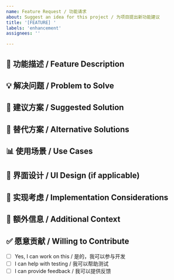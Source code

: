 ```yaml
---
name: Feature Request / 功能请求
about: Suggest an idea for this project / 为项目提出新功能建议
title: '[FEATURE] '
labels: 'enhancement'
assignees: ''

---
```


## 🚀 功能描述 / Feature Description
<!-- A clear and concise description of what you want to happen -->
<!-- 清晰简洁地描述你希望实现的功能 -->

## 💡 解决问题 / Problem to Solve
<!-- Is your feature request related to a problem? Please describe -->
<!-- 你的功能请求是否与某个问题相关？请描述 -->

## 🎯 建议方案 / Suggested Solution
<!-- Describe the solution you'd like -->
<!-- 描述你希望的解决方案 -->

## 🔄 替代方案 / Alternative Solutions
<!-- Describe any alternative solutions or features you've considered -->
<!-- 描述你考虑过的任何替代解决方案或功能 -->

## 📊 使用场景 / Use Cases
<!-- Describe specific use cases for this feature -->
<!-- 描述此功能的具体使用场景 -->

## 🎨 界面设计 / UI Design (if applicable)
<!-- If this involves UI changes, please provide mockups or descriptions -->
<!-- 如果涉及UI更改，请提供模型图或描述 -->

## 🔧 实现考虑 / Implementation Considerations
<!-- Any technical considerations or constraints -->
<!-- 任何技术考虑或约束 -->

## 📝 额外信息 / Additional Context
<!-- Add any other context or screenshots about the feature request here -->
<!-- 在此添加关于功能请求的任何其他背景信息或截图 -->

## ✅ 愿意贡献 / Willing to Contribute
<!-- Would you be willing to implement this feature? -->
<!-- 你是否愿意实现这个功能？ -->

- [ ] Yes, I can work on this / 是的，我可以参与开发
- [ ] I can help with testing / 我可以帮助测试
- [ ] I can provide feedback / 我可以提供反馈
